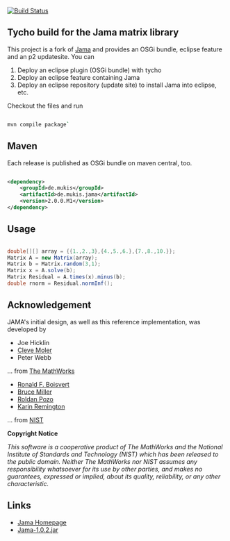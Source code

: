 [![Build Status](https://secure.travis-ci.org/muuki88/jama-osgi.png)](http://travis-ci.org/muuki88/jama-osgi)

## Tycho build for the Jama matrix library

This project is a fork of [Jama](http://math.nist.gov/javanumerics/jama/) and provides
an OSGi bundle, eclipse feature and an p2 updatesite. You can

1. Deploy an eclipse plugin (OSGi bundle) with tycho
2. Deploy an eclipse feature containing Jama
3. Deploy an eclipse repository (update site) to install Jama into eclipse, etc.

Checkout the files and run 

```bash

mvn compile package` 
```

## Maven

Each release is published as OSGi bundle on maven central, too.

```xml

<dependency>
    <groupId>de.mukis</groupId>
    <artifactId>de.mukis.jama</artifactId>
    <version>2.0.0.M1</version>
</dependency>
```

## Usage

```java

double[][] array = {{1.,2.,3},{4.,5.,6.},{7.,8.,10.}}; 
Matrix A = new Matrix(array); 
Matrix b = Matrix.random(3,1); 
Matrix x = A.solve(b); 
Matrix Residual = A.times(x).minus(b); 
double rnorm = Residual.normInf();
```

## Acknowledgement

JAMA's initial design, as well as this reference implementation, was developed by 

* Joe Hicklin 
* [Cleve Moler ](http://www.nist.gov/cgi-bin/exit_nist.cgi?timeout=5&url=http://www.mathworks.com/company/cleve_bio.shtml)
* Peter Webb

... from [The MathWorks](http://www.mathworks.com/)

* [Ronald F. Boisvert](http://math.nist.gov/~RBoisvert/)
* [Bruce Miller](http://math.nist.gov/~BMiller/)
* [Roldan Pozo](http://math.nist.gov/~RPozo/)
* [Karin Remington](http://math.nist.gov/~KRemington/)

... from [NIST](http://www.nist.gov/)

**Copyright Notice**

_This software is a cooperative product of The MathWorks and the National Institute of Standards and Technology (NIST) which has been released to the public domain. Neither The MathWorks nor NIST assumes any responsibility whatsoever for its use by other parties, and makes no guarantees, expressed or implied, about its quality, reliability, or any other characteristic._

## Links

* [Jama Homepage](http://math.nist.gov/javanumerics/jama/)
* [Jama-1.0.2.jar](http://math.nist.gov/javanumerics/jama/Jama-1.0.2.jar)
